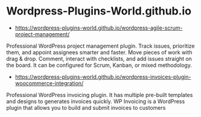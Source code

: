 # Wordpress-Plugins-World.github.io

- https://wordpress-plugins-world.github.io/wordpress-agile-scrum-project-management/

<p>
Professional WordPress project management plugin. Track issues, prioritize them, and appoint assignees smarter and faster. Move pieces of work with drag & drop. Comment, interact with checklists, and add issues straight on the board. It can be configured for Scrum, Kanban, or mixed methodology.
</p>

- https://wordpress-plugins-world.github.io/wordpress-invoices-plugin-woocommerce-integration/

<p>
Professional WordPress invoicing plugin. It has multiple pre-built templates and designs to generates invoices quickly.
WP Invoicing is a WordPress plugin that allows you to build and submit invoices to customers
</p>
